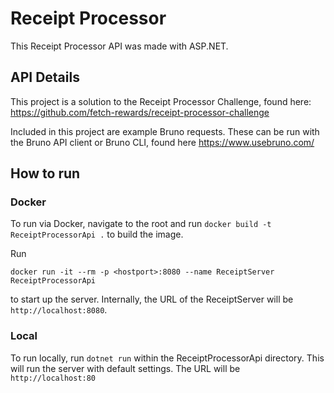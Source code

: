 # Receipt Processor

This Receipt Processor API was made with ASP.NET.

## API Details

This project is a solution to the Receipt Processor Challenge, found here:
https://github.com/fetch-rewards/receipt-processor-challenge

Included in this project are example Bruno requests. These can be run with the Bruno API client or Bruno CLI, found here https://www.usebruno.com/

## How to run

### Docker
To run via Docker, navigate to the root and run
`docker build -t ReceiptProcessorApi .`
to build the image.

Run

`docker run -it --rm -p <hostport>:8080 --name ReceiptServer ReceiptProcessorApi`

to start up the server. Internally, the URL of the ReceiptServer will be `http://localhost:8080`.

### Local

To run locally, run
`dotnet run`
within the ReceiptProcessorApi directory. This will run the server with default settings. The URL will be
`http://localhost:80`